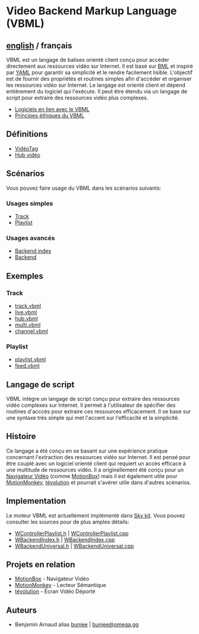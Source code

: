 # Video Backend Markup Language (VBML)

## [english](../README.md) / français

VBML est un langage de balises orienté client conçu pour accéder directement aux ressources vidéo
sur Internet. Il est basé sur [BML](https://github.com/omega-gg/BML) et inspiré par [YAML](https://fr.wikipedia.org/wiki/YAML)
pour garantir sa simplicité et le rendre facilement lisible. L'objectif est de fournir des
propriétés et routines simples afin d'accéder et organiser les ressources vidéo sur Internet. Le
langage est orienté client et dépend entièrement du logiciel qui l'exécute. Il peut être étendu via
un langage de script pour extraire des ressources vidéo plus complexes.

- [Logiciels en lien avec le VBML](software.md)
- [Principes éthiques du VBML](ethics.md)

## Définitions

- [VidéoTag](VideoTag.md)
- [Hub vidéo](VideoHub.md)

## Scénarios

Vous pouvez faire usage du VBML dans les scénarios suivants:

### Usages simples

- [Track](../doc/track.md)
- [Playlist](../doc/playlist.md)

### Usages avancés

- [Backend index](../doc/index.md)
- [Backend](../doc/backend.md)

## Exemples

### Track

- [track.vbml](../samples/track.vbml)
- [live.vbml](../samples/live.vbml)
- [hub.vbml](../samples/hub.vbml)
- [multi.vbml](../samples/multi.vbml)
- [channel.vbml](../samples/channel.vbml)

### Playlist

- [playlist.vbml](../samples/playlist.vbml)
- [feed.vbml](../samples/feed.vbml)

## Langage de script

VBML intègre un langage de script conçu pour extraire des ressources vidéo complexes sur Internet.
Il permet à l'utilisateur de spécifier des routines d'acccès pour extraire ces ressources
efficacement. Il se base sur une syntaxe très simple qui met l'accent sur l'efficacité et la
simplicité.

## Histoire

Ce langage a été conçu en se basant sur une expérience pratique concernant l'extraction des
ressources vidéo sur Internet. Il est pensé pour être couplé avec un logiciel orienté client qui
requiert un accès efficace à une multitude de ressources vidéo. Il a originellement été conçu pour
un [Navigateur Vidéo](https://omega.gg/about/VideoBrowser/fr) (comme [MotionBox](https://omega.gg/MotionBox/fr))
mais il est également utile pour [MotionMonkey](https://omega.gg/MotionMonkey/fr), [tévolution](https://omega.gg/tevolution/fr)
et pourrait s'avérer utile dans d'autres scénarios.

## Implementation

Le moteur VBML est actuellement implémenté dans [Sky kit](https://omega.gg/Sky/fr). Vous pouvez
consulter les sources pour de plus amples détails:

- [WControllerPlaylist.h](https://github.com/omega-gg/Sky/blob/master/src/SkGui/src/controllers/WControllerPlaylist.h)
| [WControllerPlaylist.cpp](https://github.com/omega-gg/Sky/blob/master/src/SkGui/src/controllers/WControllerPlaylist.cpp)
- [WBackendIndex.h](https://github.com/omega-gg/Sky/blob/master/src/SkBackend/src/io/WBackendIndex.h)
| [WBackendIndex.cpp](https://github.com/omega-gg/Sky/blob/master/src/SkBackend/src/io/WBackendIndex.cpp)
- [WBackendUniversal.h](https://github.com/omega-gg/Sky/blob/master/src/SkBackend/src/media/WBackendUniversal.h)
| [WBackendUniversal.cpp](https://github.com/omega-gg/Sky/blob/master/src/SkBackend/src/media/WBackendUniversal.cpp)

## Projets en relation

- [MotionBox](https://omega.gg/MotionBox/sources) - Navigateur Vidéo
- [MotionMonkey](https://omega.gg/MotionMonkey/fr) - Lecteur Sémantique
- [tévolution](https://omega.gg/tevolution/fr) - Écran Vidéo Déporté

## Auteurs

- Benjamin Arnaud alias [bunjee](https://bunjee.me/fr) | <bunjee@omega.gg>
